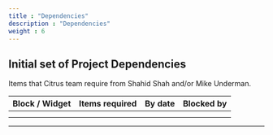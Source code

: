```yaml
---
title : "Dependencies"
description : "Dependencies"
weight : 6
---
```


## Initial set of Project Dependencies

Items that Citrus team require from Shahid Shah and/or Mike Underman.

| Block / Widget                  | Items required                                                                                                                                                 | By date         | Blocked by                           |
|---------------------------------|----------------------------------------------------------------------------------------------------------------------------------------------------------------|-----------------|--------------------------------------|
|                                 |                                                                                                                                                                |                 |                                      |
|                                 |                                                                                                                                                                |                 |                                      |

---